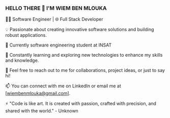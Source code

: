 ### HELLO THERE 👋 I'M WIEM BEN MLOUKA


👨‍💻 Software Engineer | 🌐 Full Stack Developer


💡 Passionate about creating innovative software solutions and building robust applications.


🌱 Currently software engineering student at INSAT


🚀 Constantly learning and exploring new technologies to enhance my skills and knowledge.


💬 Feel free to reach out to me for collaborations, project ideas, or just to say hi!


📫 You can connect with me on LinkedIn or email me at [wiembenmlouka@gmail.com].


⚡️ "Code is like art. It is created with passion, crafted with precision, and shared with the world." - Unknown

